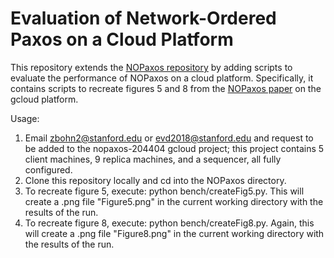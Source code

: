 # Evaluation of Network-Ordered Paxos on a Cloud Platform

This repository extends the [NOPaxos repository](https://github.com/UWSysLab/NOPaxos) by adding scripts to evaluate the performance of NOPaxos on a cloud platform. Specifically, it contains scripts to recreate figures 5 and 8 from the [NOPaxos paper](http://homes.cs.washington.edu/~lijl/papers/nopaxos-osdi16.pdf) on the gcloud platform.

Usage:
1. Email zbohn2@stanford.edu or evd2018@stanford.edu and request to be added to the nopaxos-204404 gcloud project; this project contains 5 client machines, 9 replica machines, and a sequencer, all fully configured. 
2. Clone this repository locally and cd into the NOPaxos directory.
3. To recreate figure 5, execute: python bench/createFig5.py. This will create a .png file "Figure5.png" in the current working directory with the results of the run.
4. To recreate figure 8, execute: python bench/createFig8.py. Again, this will create a .png file "Figure8.png" in the current working directory with the results of the run. 


